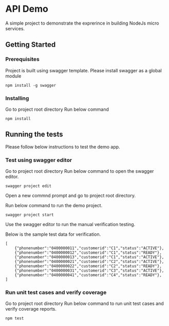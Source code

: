 # API Demo

A simple project to demonstrate the exprerince in building NodeJs micro services.

## Getting Started

### Prerequisites

Project is built using swagger template. Please install swagger as a global module

```
npm install -g swagger 
```

### Installing

Go to project root directory
Run below command
```
npm install
```

## Running the tests

Please follow below instructions to test the demo app.
### Test using swagger editor
Go to project root directory
Run below command to open the swagger editor.
```
swagger project edit
```
Open a new commnd prompt and go to project root directory.

Run below command to run the demo project.
```
swagger project start
```

Use the swagger editor to run the manual verification testing.

Below is the sample test data for verification.

```
[
    {"phonenumber":"0400000011","customerid":"C1","status":"ACTIVE"},
    {"phonenumber":"0400000012","customerid":"C1","status":"READY"},
    {"phonenumber":"0400000013","customerid":"C1","status":"ACTIVE"},
    {"phonenumber":"0400000021","customerid":"C2","status":"ACTIVE"},
    {"phonenumber":"0400000022","customerid":"C2","status":"READY"},
    {"phonenumber":"0400000031","customerid":"C3","status":"ACTIVE"},
    {"phonenumber":"0400000041","customerid":"C4","status":"READY"},
]
```

### Run unit test cases and verify coverage
Go to project root directory
Run below command to run unit test cases and verify coverage reports.
```
npm test
```
